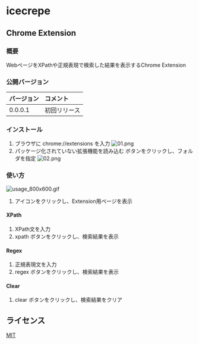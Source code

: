 # icecrepe

## Chrome Extension
### 概要
WebページをXPathや正規表現で検索した結果を表示するChrome Extension

### 公開バージョン
|バージョン|コメント|
|:--|:--|
|0.0.0.1|初回リリース|

### インストール
1. ブラウザに chrome://extensions を入力
![01.png](https://github.com/liveralmask/icecrepe/blob/master/readme/chrome_extension/install/01.png)
2. パッケージ化されていない拡張機能を読み込む ボタンをクリックし、フォルダを指定
![02.png](https://github.com/liveralmask/icecrepe/blob/master/readme/chrome_extension/install/02.png)

### 使い方
![usage_800x600.gif](https://raw.githubusercontent.com/liveralmask/icecrepe/master/readme/chrome_extension/usage/usage_800x600.gif)

1. アイコンをクリックし、Extension用ページを表示

#### XPath
1. XPath文を入力
2. xpath ボタンをクリックし、検索結果を表示

#### Regex
1. 正規表現文を入力
2. regex ボタンをクリックし、検索結果を表示

#### Clear
1. clear ボタンをクリックし、検索結果をクリア

## ライセンス
[MIT](https://github.com/liveralmask/icecrepe/blob/master/LICENSE)
